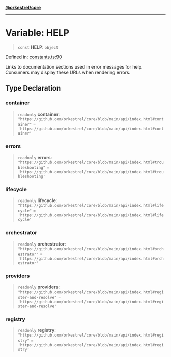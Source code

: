 [**@orkestrel/core**](../index.md)

***

# Variable: HELP

> `const` **HELP**: `object`

Defined in: [constants.ts:90](https://github.com/orkestrel/core/blob/ccb170966790f428093f11a71a5646a6e842dbf9/src/constants.ts#L90)

Links to documentation sections used in error messages for help.
Consumers may display these URLs when rendering errors.

## Type Declaration

### container

> `readonly` **container**: `"https://github.com/orkestrel/core/blob/main/api/index.html#container"` = `'https://github.com/orkestrel/core/blob/main/api/index.html#container'`

### errors

> `readonly` **errors**: `"https://github.com/orkestrel/core/blob/main/api/index.html#troubleshooting"` = `'https://github.com/orkestrel/core/blob/main/api/index.html#troubleshooting'`

### lifecycle

> `readonly` **lifecycle**: `"https://github.com/orkestrel/core/blob/main/api/index.html#lifecycle"` = `'https://github.com/orkestrel/core/blob/main/api/index.html#lifecycle'`

### orchestrator

> `readonly` **orchestrator**: `"https://github.com/orkestrel/core/blob/main/api/index.html#orchestrator"` = `'https://github.com/orkestrel/core/blob/main/api/index.html#orchestrator'`

### providers

> `readonly` **providers**: `"https://github.com/orkestrel/core/blob/main/api/index.html#register-and-resolve"` = `'https://github.com/orkestrel/core/blob/main/api/index.html#register-and-resolve'`

### registry

> `readonly` **registry**: `"https://github.com/orkestrel/core/blob/main/api/index.html#registry"` = `'https://github.com/orkestrel/core/blob/main/api/index.html#registry'`
